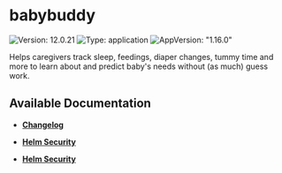 # babybuddy

![Version: 12.0.21](https://img.shields.io/badge/Version-12.0.21-informational?style=flat-square) ![Type: application](https://img.shields.io/badge/Type-application-informational?style=flat-square) ![AppVersion: "1.16.0"](https://img.shields.io/badge/AppVersion-"1.16.0"-informational?style=flat-square)

Helps caregivers track sleep, feedings, diaper changes, tummy time and more to learn about and predict baby's needs without (as much) guess work.

## Available Documentation

- [**Changelog**](CHANGELOG)

- [**Helm Security**](container-security)

- [**Helm Security**](helm-security)

